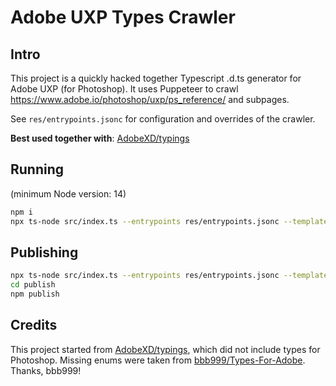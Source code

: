 # Adobe UXP Types Crawler

## Intro

This project is a quickly hacked together Typescript .d.ts generator for Adobe UXP (for Photoshop).
It uses Puppeteer to crawl https://www.adobe.io/photoshop/uxp/ps_reference/ and subpages.

See `res/entrypoints.jsonc` for configuration and overrides of the crawler.

**Best used together with**: [AdobeXD/typings](https://github.com/AdobeXD/typings/blob/master/types/uxp.d.ts)

## Running

(minimum Node version: 14)

```bash
npm i
npx ts-node src/index.ts --entrypoints res/entrypoints.jsonc --templates-path res/templates --out-path tmp/out --cache-path tmp/cache
```

## Publishing

```bash
npx ts-node src/index.ts --entrypoints res/entrypoints.jsonc --templates-path res/templates --out-path publish --cache-path tmp/cache
cd publish
npm publish
```

## Credits

This project started from [AdobeXD/typings](https://github.com/AdobeXD/typings/issues/28), which did not include types for Photoshop.
Missing enums were taken from [bbb999/Types-For-Adobe](https://github.com/bbb999/Types-for-Adobe/blob/master/Photoshop/2015.5/index.d.ts). Thanks, bbb999!
